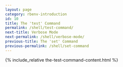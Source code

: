 ```yaml
---
layout: page
category: rbenv-introduction
id: 10
title: The 'test' Command
permalink: /shell/test-command/
next-title: Verbose Mode
next-permalink: /shell/verbose-mode/
previous-title: The 'set' Command
previous-permalink: /shell/set-command
---
```


{% include_relative the-test-command-content.html %}
